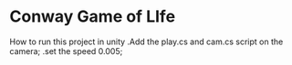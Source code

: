 # Conway Game of LIfe


 How to run this project in unity
   .Add the  play.cs and cam.cs script on the camera;
   .set the speed 0.005; 
   
